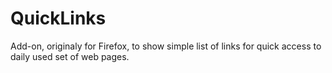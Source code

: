 # QuickLinks
Add-on, originaly for Firefox, to show simple list of links for quick access to daily used set of web pages.
